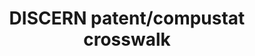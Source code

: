 ---
layout: default
api_or_bulk_downloads: Bulk
citation: 'Arora Ashish, Belenzon Sharon, and Sheer Lia, 2021. "Knowledge spillovers
  and corporate investment in scientific research". American Economic Review, 111(3),
  pp.871-98.​


  Arora Ashish, Belenzon Sharon, and Sheer Lia, 2021. "Matching patents to Compustat
  firms, 1980–2015: Dynamic reassignment, name changes, and ownership structures".
  Research Policy, 50(5), p.104217.'
description: 'Patents (as well as scientific articles, and NPL citations at the aggregate
  firm-level) matched to U.S. Compustat firms over the period 1980-2015. In extending
  the match to Compustat up to 2015, we address two major challenges: name changes
  and ownership changes. Our UO and subsidiary historical standardized firm name lists,
  including the dynamic reassignment, are publicly available for researches to match
  to their database of interest.'
documentation: Provided at link
doi: https://doi.org/10.5281/zenodo.4320782`
location: https://zenodo.org/record/4320782#.YONFTugzY2w
record_creation_timestamp: 11/13/2020 17:47:00
shortname: discern
tags: Compustat, Patents, Publications, NPL, Name changes, Dynamic reassignment, GVKEY
timeframe: 1980-2015
title: DISCERN patent/compustat crosswalk
uuid: f2fcc603-7883-4e18-a82a-6275ffd82e98
versioning: 'Yes'
---